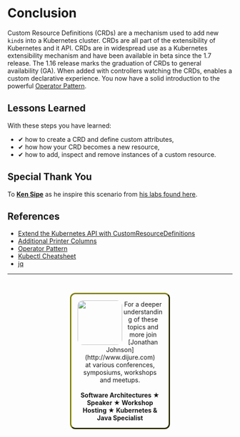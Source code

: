 # Conclusion #

Custom Resource Definitions (CRDs) are a mechanism used to add new `kind`s into a Kubernetes cluster. CRDs are  all part of the extensibility of Kubernetes and it API. CRDs are in widespread use as a Kubernetes extensibility mechanism and have been available in beta since the 1.7 release. The 1.16 release marks the graduation of CRDs to general availability (GA). When added with controllers watching the CRDs, enables a custom declarative experience. You now have a solid introduction to the powerful [Operator Pattern](https://kubernetes.io/docs/concepts/extend-kubernetes/operator/).

## Lessons Learned ##

With these steps you have learned:

- &#x2714; how to create a CRD and define custom attributes,
- &#x2714; how how your CRD becomes a new resource,
- &#x2714; how to add, inspect and remove instances of a custom resource.

## Special Thank You

To **[Ken Sipe](https://www.linkedin.com/in/kensipe/)** as he inspire this scenario from [his labs found here](https://github.com/kensipe/k8s-ext-workshop).

## References ##

- [Extend the Kubernetes API with CustomResourceDefinitions](https://kubernetes.io/docs/tasks/access-kubernetes-api/custom-resources/custom-resource-definitions/)
- [Additional Printer Columns](https://kubernetes.io/docs/tasks/access-kubernetes-api/custom-resources/custom-resource-definitions/#additional-printer-columns)
- [Operator Pattern](https://kubernetes.io/docs/concepts/extend-kubernetes/operator/)
- [Kubectl Cheatsheet](https://kubernetes.io/docs/reference/kubectl/cheatsheet/)
- [jq](https://stedolan.github.io/jq/)

------
<p style="text-align: center; padding: 1em; margin: 3em; margin-left: 10em; margin-right: 10em; border-; 1px; border-color: olive;  border-radius: 12px; border-style:outset">
<img align="left" src="/javajon/courses/kubernetes-extensibility/crds/assets/jonathan-johnson.jpg" width="100" style="border-radius: 12px">
For a deeper understanding of these topics and more join <br>[Jonathan Johnson](http://www.dijure.com)<br> at various conferences, symposiums, workshops and meetups.
<br><br>
<b>Software Architectures ★ Speaker ★ Workshop Hosting ★ Kubernetes & Java Specialist</b>
</p>
